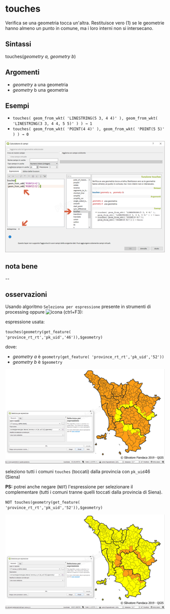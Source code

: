 # touches

Verifica se una geometria tocca un'altra. Restituisce vero (1) se le geometrie hanno almeno un punto in comune, ma i loro interni non si intersecano.

## Sintassi

touches(_geometry a, geometry b_)

## Argomenti

* _geometry_ a una geometria
* _geometry_ b una geometria

## Esempi

* `touches( geom_from_wkt( 'LINESTRING(5 3, 4 4)' ), geom_from_wkt( 'LINESTRING(3 3, 4 4, 5 5)' ) ) → 1`
* `touches( geom_from_wkt( 'POINT(4 4)' ), geom_from_wkt( 'POINT(5 5)' ) ) → 0`


![](/img/geometria/touches/touches1.png)

## nota bene

--

## osservazioni

Usando algoritmo `Seleziona per espressione` presente in strumenti di processing oppure ![icona](https://docs.qgis.org/2.18/en/_images/mIconExpressionSelect.png) (ctrl+F3):

espressione usata:

`touches(geometry(get_feature( 'province_rt_rt','pk_uid','46')),$geometry)`

dove:

* _geometry a_ è `geometry(get_feature( 'province_rt_rt','pk_uid','52'))`
* _geometry b_ è `$geometry`


![](/img/geometria/touches/touches2.png)

seleziono tutti i comuni `touches` (toccati) dalla provincia con `pk_uid`46 (Siena)

**PS:** potrei anche negare (`NOT`) l'espressione per selezionare il complementare (tutti i comuni tranne quelli toccati dalla provincia di Siena).

`NOT touches(geometry(get_feature( 'province_rt_rt','pk_uid','52')),$geometry)`

![](/img/geometria/touches/touches3.png)
